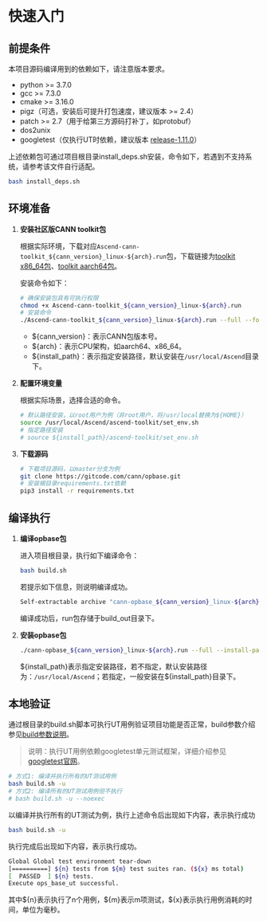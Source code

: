 # 快速入门
## 前提条件

本项目源码编译用到的依赖如下，请注意版本要求。

- python >= 3.7.0
- gcc >= 7.3.0
- cmake >= 3.16.0
- pigz（可选，安装后可提升打包速度，建议版本 >= 2.4）
- patch >= 2.7（用于给第三方源码打补丁，如protobuf）
- dos2unix
- googletest（仅执行UT时依赖，建议版本 [release-1.11.0](https://github.com/google/googletest/releases/tag/release-1.11.0)）

上述依赖包可通过项目根目录install\_deps.sh安装，命令如下，若遇到不支持系统，请参考该文件自行适配。
```bash
bash install_deps.sh
```


## 环境准备

1. **安装社区版CANN toolkit包**

    根据实际环境，下载对应`Ascend-cann-toolkit_${cann_version}_linux-${arch}.run`包，下载链接为[toolkit x86_64包](https://ascend-cann.obs.cn-north-4.myhuaweicloud.com/CANN/community/Ascend-cann-toolkit_8.3.RC1_linux-x86_64.run)、[toolkit aarch64包](https://ascend-cann.obs.cn-north-4.myhuaweicloud.com/CANN/community/Ascend-cann-toolkit_8.3.RC1_linux-aarch64.run)。
    
    安装命令如下：

    ```bash
    # 确保安装包具有可执行权限
    chmod +x Ascend-cann-toolkit_${cann_version}_linux-${arch}.run
    # 安装命令
    ./Ascend-cann-toolkit_${cann_version}_linux-${arch}.run --full --force --install-path=${install_path}
    ```
    - \$\{cann\_version\}：表示CANN包版本号。
    - \$\{arch\}：表示CPU架构，如aarch64、x86_64。
    - \$\{install\_path\}：表示指定安装路径，默认安装在`/usr/local/Ascend`目录下。

2. **配置环境变量**
	
	根据实际场景，选择合适的命令。

    ```bash
   # 默认路径安装，以root用户为例（非root用户，将/usr/local替换为${HOME}）
   source /usr/local/Ascend/ascend-toolkit/set_env.sh
   # 指定路径安装
   # source ${install_path}/ascend-toolkit/set_env.sh
    ```

3. **下载源码**

    ```bash
    # 下载项目源码，以master分支为例
    git clone https://gitcode.com/cann/opbase.git
    # 安装根目录requirements.txt依赖
    pip3 install -r requirements.txt
    ```

## 编译执行
1. **编译opbase包**

    进入项目根目录，执行如下编译命令：

    ```bash
    bash build.sh
    ```
    若提示如下信息，则说明编译成功。

    ```bash
    Self-extractable archive "cann-opbase_${cann_version}_linux-${arch}.run" successfully created.
    ```

   编译成功后，run包存储于build_out目录下。

2. **安装opbase包**
   
    ```bash
    ./cann-opbase_${cann_version}_linux-${arch}.run --full --install-path=${install_path}
    ```

    \$\{install\_path\}表示指定安装路径，若不指定，默认安装路径为：`/usr/local/Ascend`；若指定，一般安装在\$\{install\_path\}目录下。

## 本地验证 

通过根目录的build.sh脚本可执行UT用例验证项目功能是否正常，build参数介绍参见[build参数说明](./build.md#参数说明)。

> 说明：执行UT用例依赖googletest单元测试框架，详细介绍参见[googletest官网](https://google.github.io/googletest/advanced.html#running-a-subset-of-the-tests)。

```bash
# 方式1: 编译并执行所有的UT测试用例
bash build.sh -u
# 方式2: 编译所有的UT测试用例但不执行
# bash build.sh -u --noexec
```

以编译并执行所有的UT测试为例，执行上述命令后出现如下内容，表示执行成功
```bash
bash build.sh -u
```

执行完成后出现如下内容，表示执行成功。
```bash
Global Global test environment tear-down
[==========] ${n} tests from ${m} test suites ran. (${x} ms total)
[  PASSED  ] ${n} tests.
Execute ops_base_ut successful.
```
其中\$\{n\}表示执行了n个用例，\$\{m\}表示m项测试，\$\{x\}表示执行用例消耗的时间，单位为毫秒。